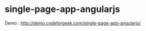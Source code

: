 single-page-app-angularjs
=========================

Demo : http://demo.codeforgeek.com/single-page-app-angularjs/
